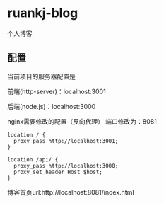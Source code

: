 # ruankj-blog
个人博客
## 配置
当前项目的服务器配置是

前端(http-server)：localhost:3001

后端(node.js)：localhost:3000

nginx需要修改的配置（反向代理）
端口修改为：8081
```
location / {
  proxy_pass http://localhost:3001;
}
		
location /api/ {
  proxy_pass http://localhost:3000;
  proxy_set_header Host $host;
}
```
博客首页url:http://localhost:8081/index.html
